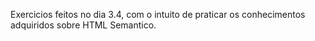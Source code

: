 Exercicios feitos no dia 3.4, com o intuito de praticar os conhecimentos adquiridos sobre HTML Semantico.

